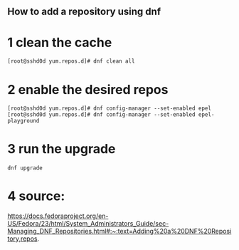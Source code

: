 
## How to add a repository using dnf

# 1 clean the cache

```
[root@sshd0d yum.repos.d]# dnf clean all
```

# 2 enable the desired repos

```
[root@sshd0d yum.repos.d]# dnf config-manager --set-enabled epel
[root@sshd0d yum.repos.d]# dnf config-manager --set-enabled epel-playground
```

# 3 run the upgrade

```
dnf upgrade
```

# 4 source:
https://docs.fedoraproject.org/en-US/Fedora/23/html/System_Administrators_Guide/sec-Managing_DNF_Repositories.html#:~:text=Adding%20a%20DNF%20Repository,repos.